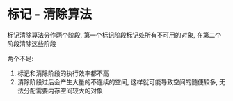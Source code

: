 # 标记 - 清除算法

标记清除算法分作两个阶段, 第一个标记阶段标记处所有不可用的对象, 在第二个阶段清除这些阶段

两个不足:
1. 标记和清除阶段的执行效率都不高
2. 清除阶段过后会产生大量的不连续的空间, 这样就可能导致空间的随便较多, 无法分配需要内存空间较大的对象
